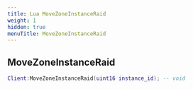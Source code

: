 ```yaml
---
title: Lua MoveZoneInstanceRaid
weight: 1
hidden: true
menuTitle: MoveZoneInstanceRaid
---
```

## MoveZoneInstanceRaid
```lua
Client:MoveZoneInstanceRaid(uint16 instance_id); -- void
```
